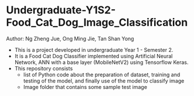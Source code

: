 # Undergraduate-Y1S2-Food_Cat_Dog_Image_Classification
Author: Ng Zheng Jue, Ong Ming Jie, Tan Shan Yong

* This is a project developed in undergraduate Year 1 - Semester 2. 
* It is a Food Cat Dog Classifier implemented using Artificial Neural Network, ANN with a base layer (MobileNetV2) using Tensorflow Keras.
* This repository consists
  - list of Python code about the preparation of dataset, training and testing of the model, and finally use of the model to classify image
  - Image folder that contains some sample test image
